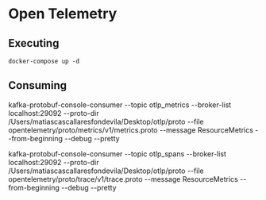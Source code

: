 # Open Telemetry

## Executing

```
docker-compose up -d
```
## Consuming

kafka-protobuf-console-consumer --topic otlp_metrics --broker-list localhost:29092 --proto-dir /Users/matiascascallaresfondevila/Desktop/otlp/proto  --file opentelemetry/proto/metrics/v1/metrics.proto --message ResourceMetrics --from-beginning --debug --pretty

kafka-protobuf-console-consumer --topic otlp_spans --broker-list localhost:29092 --proto-dir /Users/matiascascallaresfondevila/Desktop/otlp/proto  --file opentelemetry/proto/trace/v1/trace.proto --message ResourceMetrics --from-beginning --debug --pretty